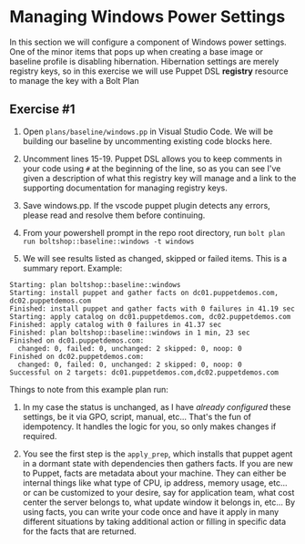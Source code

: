 # Managing Windows Power Settings

In this section we will configure a component of Windows power settings. One of the minor items that pops up when creating a base image or baseline profile is disabling hibernation. Hibernation settings are merely registry keys, so in this exercise we will use Puppet DSL **registry** resource to manage the key with a Bolt Plan

## Exercise #1

  1. Open `plans/baseline/windows.pp` in Visual Studio Code. We will be building our baseline by uncommenting existing code blocks here.

  2. Uncomment lines 15-19. Puppet DSL allows you to keep comments in your code using `#` at the beginning of the line, so as you can see I've given a description of what this registry key will manage and a link to the supporting documentation for managing registry keys.

  3. Save windows.pp. If the vscode puppet plugin detects any errors, please read and resolve them before continuing.

  4.  From your powershell prompt in the repo root directory, run `bolt plan run boltshop::baseline::windows -t windows`
  
  5. We will see results listed as changed, skipped or failed items. This is a summary report. Example:

    Starting: plan boltshop::baseline::windows
    Starting: install puppet and gather facts on dc01.puppetdemos.com, dc02.puppetdemos.com
    Finished: install puppet and gather facts with 0 failures in 41.19 sec
    Starting: apply catalog on dc01.puppetdemos.com, dc02.puppetdemos.com
    Finished: apply catalog with 0 failures in 41.37 sec
    Finished: plan boltshop::baseline::windows in 1 min, 23 sec
    Finished on dc01.puppetdemos.com:
      changed: 0, failed: 0, unchanged: 2 skipped: 0, noop: 0
    Finished on dc02.puppetdemos.com:
      changed: 0, failed: 0, unchanged: 2 skipped: 0, noop: 0
    Successful on 2 targets: dc01.puppetdemos.com,dc02.puppetdemos.com

  Things to note from this example plan run:

  1. In my case the status is unchanged, as I have *already configured* these settings, be it via GPO, script, manual, etc... That's the fun of idempotency. It handles the logic for you, so only makes changes if required.

  2. You see the first step is the `apply_prep`, which installs that puppet agent in a dormant state with dependencies then gathers facts. If you are new to Puppet, facts are metadata about your machine. They can either be internal things like what type of CPU, ip address, memory usage, etc... or can be customized to your desire, say for application team, what cost center the server belongs to, what update window it belongs in, etc... By using facts, you can write your code once and have it apply in many different situations by taking additional action or filling in specific data for the facts that are returned.